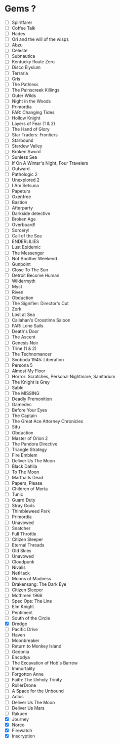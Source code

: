# Gems ?

- [ ] Spiritfarer
- [ ] Coffee Talk
- [ ] Hades
- [ ] Ori and the will of the wisps
- [ ] Abzu
- [ ] Celeste
- [ ] Subnautica
- [ ] Kentucky Route Zero
- [ ] Disco Elysium
- [ ] Terraria
- [ ] Gris
- [ ] The Pathless
- [ ] The Painscreek Killings
- [ ] Outer Wilds
- [ ] Night in the Woods
- [ ] Primordia
- [ ] FAR: Changing Tides
- [ ] Hollow Knight
- [ ] Layers of Fear (1 & 2)
- [ ] The Hand of Glory
- [ ] Star Traders: Frontiers
- [ ] Starbound
- [ ] Stardew Valley
- [ ] Broken Sword
- [ ] Sunless Sea
- [ ] If On A Winter's Night, Four Travelers
- [ ] Outward
- [ ] Pathologic 2
- [ ] Unexplored 2
- [ ] I Am Setsuna
- [ ] Papetura
- [ ] Oxenfree
- [ ] Bastion
- [ ] Afterparty
- [ ] Darkside detective
- [ ] Broken Age
- [ ] Overboard!
- [ ] Sorcery!
- [ ] Call of the Sea
- [ ] ENDERLILIES
- [ ] Lust Epidemic
- [ ] The Messenger
- [ ] Not Another Weekend
- [ ] Gunpoint
- [ ] Close To The Sun
- [ ] Detroit Become Human
- [ ] Wildermyth
- [ ] Myst
- [ ] Riven
- [ ] Obduction
- [ ] The Signifier: Director's Cut
- [ ] Zork
- [ ] Lost at Sea
- [ ] Callahan's Crosstime Saloon
- [ ] FAR: Lone Sails
- [ ] Death's Door
- [ ] The Ascent
- [ ] Genesis Noir
- [ ] Trine (1 & 2)
- [ ] The Technomancer
- [ ] Svoboda 1945: Liberation
- [ ] Persona 5
- [ ] Almost My Floor
- [ ] Horror: Scratches, Personal Nightmare, Sanitarium
- [ ] The Knight is Grey
- [ ] Sable
- [ ] The MISSING
- [ ] Deadly Premonition
- [ ] Gamedec
- [ ] Before Your Eyes
- [ ] The Captain
- [ ] The Great Ace Attorney Chronicles
- [ ] Sifu
- [ ] Obduction
- [ ] Master of Orion 2
- [ ] The Pandora Directive
- [ ] Triangle Strategy
- [ ] Fire Emblem
- [ ] Deliver Us The Moon
- [ ] Black Dahlia
- [ ] To The Moon
- [ ] Martha Is Dead
- [ ] Papers, Please
- [ ] Children of Morta
- [ ] Tunic
- [ ] Guard Duty
- [ ] Stray Gods
- [ ] Thimbleweed Park
- [ ] Primordia
- [ ] Unavowed
- [ ] Snatcher
- [ ] Full Throttle
- [ ] Citizen Sleeper
- [ ] Eternal Threads
- [ ] Old Skies
- [ ] Unavowed
- [ ] Cloudpunk
- [ ] Nivalis
- [ ] NetHack
- [ ] Moons of Madness
- [ ] Drakensang: The Dark Eye
- [ ] Citizen Sleeper
- [ ] Mothmen 1966
- [ ] Spec Ops: The Line
- [ ] Elm Knight
- [ ] Pentiment
- [ ] South of the Circle
- [x] Dredge
- [ ] Pacific Drive
- [ ] Haven
- [ ] Moonbreaker
- [ ] Return to Monkey Island
- [ ] Gedonia
- [ ] Encodya
- [ ] The Excavation of Hob's Barrow
- [ ] Immortality
- [ ] Forgotton Anne
- [ ] Faith: The Unholy Trinity
- [ ] RollerDrone
- [ ] A Space for the Unbound
- [ ] Adios
- [ ] Deliver Us The Moon
- [ ] Deliver Us Mars
- [ ] Rakuen
- [x] Journey
- [x] Norco
- [x] Firewatch
- [x] Inscryption
